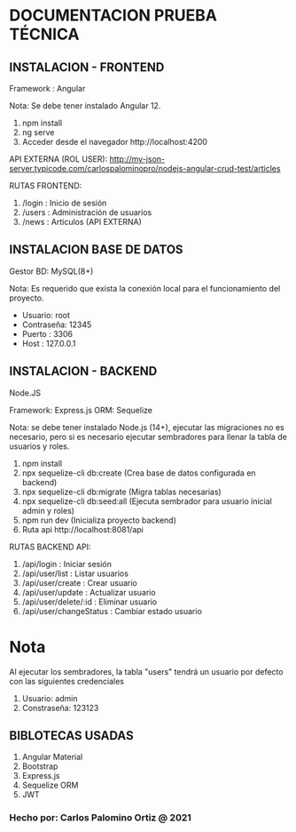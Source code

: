 
# DOCUMENTACION PRUEBA TÉCNICA


## INSTALACION - FRONTEND

Framework : Angular

Nota: Se debe tener instalado Angular 12.

1. npm install
2. ng serve
3. Acceder desde el navegador http://localhost:4200


API EXTERNA (ROL USER): http://my-json-server.typicode.com/carlospalominopro/nodejs-angular-crud-test/articles 

RUTAS FRONTEND: 

1. /login : Inicio de sesión
2. /users : Administración de usuarios
3. /news : Articulos (API EXTERNA)


## INSTALACION BASE DE DATOS

Gestor BD: MySQL(8+)

Nota: Es requerido que exista la conexión local para el funcionamiento del proyecto.

- Usuario: root 
- Contraseña: 12345
- Puerto : 3306
- Host : 127.0.0.1

## INSTALACION - BACKEND

Node.JS

Framework: Express.js
ORM: Sequelize

Nota: se debe tener instalado Node.js (14+), ejecutar las migraciones no es necesario, pero si es necesario ejecutar sembradores para llenar la tabla de usuarios y roles.

1. npm install
2. npx sequelize-cli db:create (Crea base de datos configurada en backend)
3. npx sequelize-cli db:migrate (Migra tablas necesarias)
4. npx sequelize-cli db:seed:all (Ejecuta sembrador para usuario inicial admin y roles)
5. npm run dev (Inicializa proyecto backend)
6. Ruta api http://localhost:8081/api


RUTAS BACKEND API: 

1. /api/login : Iniciar sesión
1. /api/user/list : Listar usuarios
1. /api/user/create : Crear usuario
1. /api/user/update : Actualizar usuario
1. /api/user/delete/:id : Eliminar usuario
1. /api/user/changeStatus : Cambiar estado usuario

# Nota

Al ejecutar los sembradores, la tabla "users" tendrá un usuario por defecto con las siguientes credenciales

1. Usuario: admin
2. Constraseña: 123123

## BIBLOTECAS USADAS

1. Angular Material
2. Bootstrap
3. Express.js
4. Sequelize ORM
5. JWT

### Hecho por: Carlos Palomino Ortiz @ 2021
